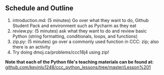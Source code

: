 ## Schedule and Outline
1. introduction.md: (5 minutes) Go over what they want to do, Github Student Pack and environment such as Pycharm as they eat
2. review.py: (5 minutes) ask what they want to do and review basic Python (string formatting, conditionals, loops, and functions)
3. zip.py: (5 minutes) go over a commonly used function in CCC: zip; also there is an activity
4. Try doing dmoj.ca/problems/ccc18j4 using zip!

**Note that each of the Python file's teaching materials can be found at:** 
[github.com/kevinlu1248/ccc_python_lessons/tree/master/Lesson%201](github.com/kevinlu1248/ccc_python_lessons/tree/master/Lesson%201)
